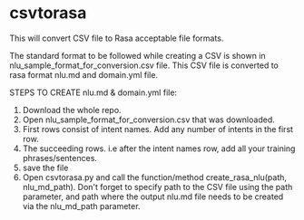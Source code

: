# csvtorasa
This will convert CSV file to Rasa acceptable file formats.

The standard format to be followed while creating a CSV is shown in nlu_sample_format_for_conversion.csv file. This CSV file is converted  to rasa format nlu.md and domain.yml file.


STEPS TO CREATE nlu.md & domain.yml file:
1. Download the whole repo.
2. Open nlu_sample_format_for_conversion.csv that was downloaded.
3. First rows consist of intent names. Add any number of intents in the first row.
4. The succeeding rows. i.e after the intent names row, add all your training phrases/sentences.
5. save the file
6. Open csvtorasa.py and call the function/method create_rasa_nlu(path, nlu_md_path). Don't forget to specify path to the CSV file using the path parameter, and path where the output nlu.md file needs to be created via the nlu_md_path parameter.
